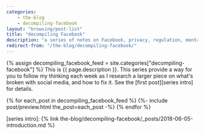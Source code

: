 ```yaml
---
categories:
    - the-blog
    - decompiling-facebook
layout: "browsing/post-list"
title: "decompiling Facebook"
description: "a series of notes on Facebook, privacy, regulation, mental health, and everything in between"
redirect-from: "/the-blog/decompiling-facebook/"
---
```


{% assign decompiling_facebook_feed = site.categories["decompiling-facebook"] %}
This is {{ page.description }}. This series provide a way for you to follow my thinking each week as I research a larger piece on what's broken with social media, and how to fix it. See the [first post][series intro] for details.

{% for each_post in decompiling_facebook_feed %}
    {%- include post/preview.html the_post=each_post -%}
{% endfor %}

[series intro]: {% link the-blog/decompiling-facebook/_posts/2018-06-05-introduction.md %}

